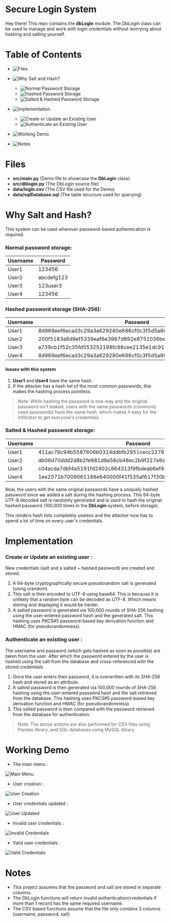 
# Secure Login System

Hey there! This repo contains the **dbLogin** module. The DbLogin class can be used to manage and work with login credentials without worrying about hashing and salting yourself.

# Table of Contents

-  ![Files](#files)

-  ![Why Salt and Hash?](#why-salt-and-hash?) 
   - ![Normal Password Storage](#normal-password-storage)
   - ![Hashed Password Storage](#hashed-password-storage)
   - ![Salted & Hashed Password Storage](#salted--hashed-password-storage)

- ![Implementation](#implementation)
  - ![Create or Update an Existing User](#create-or-update-an-existing-user)
  - ![Authenticate an Existing User](#authenticate-an-existing-user)

- ![Working Demo](#working-demo)

- ![Notes](#notes)

# Files

- **src/main.py** (Demo file to showcase the **DbLogin** class)
- **src/dblogin.py** (The DbLogin source file)
- **data/login.csv** (The CSV file used for the Demo)
- **data/sqlDatabase.sql** (The table structure used for querying)

# Why Salt and Hash?

This system can be used wherever password-based authentication is required.
### Normal password storage:

|Username|Password|
|-|-|
|User1|123456|
|User2|abcdefg123|
|User3|123user3|
|User4|123456|

### Hashed password storage (SHA-256):

|Username|Password|
|-|-|
|User1|8d969eef6ecad3c29a3a629280e686cf0c3f5d5a86aff3ca12020c923adc6c92|
|User2|200f5183a8d9ef5339eaf6e3987d892e8751036beaa158257c1b65d78e3fa0f2|
|User3|a739cb1f52c35fd553252198fc98cee2135e1dc912f6dd640d0a667f4981fd80|
|User4|8d969eef6ecad3c29a3a629280e686cf0c3f5d5a86aff3ca12020c923adc6c92|
 
#### Issues with this system
1) **User1** and **User4** have the same hash.
2) If the attacker has a hash list of the most common passwords, this makes the hashing process pointless.

> Note:
> While hashing the password is one-way and the original password isn't leaked, users with the same passwords (commonly used passwords) have the same hash, which makes it easy for the infiltrator to get everyone's credentials.

### Salted & Hashed password storage:

|Username|Password|Salt|
|-|-|-|
User1|411ac76c94b5587606b0314ddbfb2951cecc2278b85f14641f41f9092ac148e7|RCz7jheLX4mt+RZcRhf4IlOe+d9az0vMVQLnEMI1NV3lhO/v5Bdzd+FHf1fBfPHn
User2|db06d70ddd2d8b2fe981d9a56cb48ec2b9f227e9d79a05a56aeea8462e840bb0|2VvbCB7ix1RB2Es/kKKQzWLPqGIsTQZ+57C7yjdIpv5d+DjJEuApblgAJy3kNd+P
User3|c04acda7dbf4a5191fd2402c864313f9fbdeab6ef44913740692868902ceaaff|YHeYd9En6pV4N2kYEA6dh95ph7cSFoldTEHeaCiQn7Z8V5PxKtH8s8cMBxq6wDs9
User4|1ee2071b7009061186e640000f41f535af617f30b5e8305196df96c276cf1552|2C5eEgPe02O7/33x1at3hV5PyA2X+ogxP3A4egx44b79uzzTHYWcJnhX3yPAPrgB

Now, the users with the same original passwords have a uniquely hashed password since we added a salt during the hashing process. This 64-byte UTF-8 decoded salt is randomly generated and is used to hash the original hashed password (100,000 times in the **DbLogin** system, before storage).

This renders hash lists completely useless and the attacker now has to spend a lot of time on every user's credentials.

# Implementation

### Create or Update an existing user :
New credentials (salt and a salted + hashed password) are created and stored.

1) A 64-byte cryptographically secure pseudorandom salt is generated (using urandom)
2) This salt is then encoded to UTF-8 using base64. This is because it is unlikely that a random byte can be decoded as UTF-8. Which means storing and displaying it would be harder.
3) A salted password is generated via 100,000 rounds of SHA-256 hashing using the user-entered password hash and the generated salt. This hashing uses PKCS#5 password-based key derivation function and HMAC (for pseudorandomness).


### Authenticate an existing user :
The username and password (which gets hashed as soon as possible) are taken from the user. After which the password entered by the user is hashed using the salt from the database and cross-referenced with the stored credentials.

1) Once the user enters their password, it is overwritten with its SHA-256 hash and stored as an attribute.
2) A salted password is then generated via 100,000 rounds of SHA-256 hashing using the user-entered password hash and the salt retrieved from the database. This hashing uses PKCS#5 password-based key derivation function and HMAC (for pseudorandomness).
3) This salted password is then compared with the password retrieved from the database for authentication.

> Note:
> The above actions are also performed for CSV files using Pandas library, and SQL databases using MySQL library.

# Working Demo


- The main menu :

![Main Menu](https://github.com/KaosElegent/database-login-system/blob/main/images/mainMenu.png?raw=true)
- User creation :

![User Creation](https://github.com/KaosElegent/database-login-system/blob/main/images/addUser.png?raw=true)
- User credentials updated :  

![User Updated](https://github.com/KaosElegent/database-login-system/blob/main/images/updateUser.png?raw=true)
- Invalid user credentials :

![Invalid Credentials](https://github.com/KaosElegent/database-login-system/blob/main/images/invalidLogin.png?raw=true)
- Valid user credentials :

![Valid Credentials](https://github.com/KaosElegent/database-login-system/blob/main/images/login.png?raw=true)  

# Notes

- This project assumes that the password and salt are stored in separate columns.
- The DbLogin functions will return invalid authentication/credentials if more than 1 record has the same required username.
- The CSV based functions assume that the file only contains 3 columns (username, password, salt)

